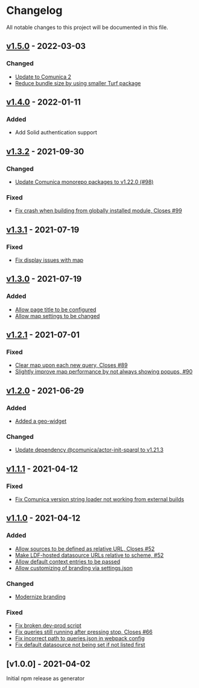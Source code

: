 # Changelog
All notable changes to this project will be documented in this file.

<a name="v1.5.0"></a>
## [v1.5.0](https://github.com/comunica/jQuery-Widget/compare/v1.4.0...v1.5.0) - 2022-03-03

### Changed
* [Update to Comunica 2](https://github.com/comunica/jQuery-Widget/commit/9e6df729e1788dd989af20843281c1bafaa44261)
* [Reduce bundle size by using smaller Turf package](https://github.com/comunica/jQuery-Widget/commit/b7be9a10face5d426fbc5abde207d2dab39e341f)

<a name="v1.4.0"></a>
## [v1.4.0](https://github.com/comunica/jQuery-Widget/compare/v1.3.2...v1.4.0) - 2022-01-11

### Added

* Add Solid authentication support

<a name="v1.3.2"></a>
## [v1.3.2](https://github.com/comunica/jQuery-Widget/compare/v1.3.1...v1.3.2) - 2021-09-30

### Changed
* [Update Comunica monorepo packages to v1.22.0 (#98)](https://github.com/comunica/jQuery-Widget/commit/cd1104c4fd7fea1615538e637dbf58d39f87c5a9)

### Fixed
* [Fix crash when building from globally installed module, Closes #99](https://github.com/comunica/jQuery-Widget/commit/37f573a6113d395806a0b80b1fa61acd98d094d6)

<a name="v1.3.1"></a>
## [v1.3.1](https://github.com/comunica/jQuery-Widget/compare/v1.3.0...v1.3.1) - 2021-07-19

### Fixed
* [Fix display issues with map](https://github.com/comunica/jQuery-Widget/commit/bd4dfbd16cb91228c0356ef3617324ba8f96bd04)

<a name="v1.3.0"></a>
## [v1.3.0](https://github.com/comunica/jQuery-Widget/compare/v1.2.1...v1.3.0) - 2021-07-19

### Added
* [Allow page title to be configured](https://github.com/comunica/jQuery-Widget/commit/802fe54540bd76daa965b9661afed04d7b730e7b)
* [Allow map settings to be changed](https://github.com/comunica/jQuery-Widget/commit/5fe3e94f38bca23533daaf0890ca91a19abb1f2d)

<a name="v1.2.1"></a>
## [v1.2.1](https://github.com/comunica/jQuery-Widget/compare/v1.2.0...v1.2.1) - 2021-07-01

### Fixed
* [Clear map upon each new query, Closes #89](https://github.com/comunica/jQuery-Widget/commit/6117380bd7cf47bfe764a8bac45b7dd1c77cd7ef)
* [Slightly improve map performance by not always showing popups, #90](https://github.com/comunica/jQuery-Widget/commit/6147d3a300f6eed54f7a9002a64e43a707a3ff85)

<a name="v1.2.0"></a>
## [v1.2.0](https://github.com/comunica/jQuery-Widget/compare/v1.1.1...v1.2.0) - 2021-06-29

### Added
* [Added a geo-widget](https://github.com/comunica/jQuery-Widget/commit/76898edbb3f8b97ae8f9e7b23c5ea9935bdd99db)

### Changed
* [Update dependency @comunica/actor-init-sparql to v1.21.3](https://github.com/comunica/jQuery-Widget/commit/a7377b678e40d8e87ef5df937a34b335adc0b208)

<a name="v1.1.1"></a>
## [v1.1.1](https://github.com/comunica/jQuery-Widget/compare/v1.1.0...v1.1.1) - 2021-04-12

### Fixed
* [Fix Comunica version string loader not working from external builds](https://github.com/comunica/jQuery-Widget/commit/4f1529103cbd6f8f2306b448f4583aabf4d2b1e9)

<a name="v1.1.0"></a>
## [v1.1.0](https://github.com/comunica/jQuery-Widget/compare/v1.0.0...v1.1.0) - 2021-04-12

### Added
* [Allow sources to be defined as relative URL, Closes #52](https://github.com/comunica/jQuery-Widget/commit/ee4eb64566ef05d525d57a2e9ec8a36645dd996c)
* [Make LDF-hosted datasource URLs relative to scheme, #52](https://github.com/comunica/jQuery-Widget/commit/825afb11918dd1dae9ba16cd21832013e1d7073e)
* [Allow default context entries to be passed](https://github.com/comunica/jQuery-Widget/commit/28a8505a49def05657fee222043fe598788292d2)
* [Allow customizing of branding via settings.json](https://github.com/comunica/jQuery-Widget/commit/8b7ef24249210c4aacd0e664c295a2502c3ae26a)

### Changed
* [Modernize branding](https://github.com/comunica/jQuery-Widget/commit/5428875be35c4cdc5387f9adcf8bf4b8514a9f10)

### Fixed
* [Fix broken dev-prod script](https://github.com/comunica/jQuery-Widget/commit/5cfc43c040a230f2d0e6ca4d08c026a30f610a42)
* [Fix queries still running after pressing stop, Closes #66](https://github.com/comunica/jQuery-Widget/commit/fe122f07d756ad7b0c6eb484c3fff3365a178972)
* [Fix incorrect path to queries.json in webpack config](https://github.com/comunica/jQuery-Widget/commit/f2aff8688c1a684537e9dcb97bd4ca5b382000bc)
* [Fix default datasource not being set if not listed first](https://github.com/comunica/jQuery-Widget/commit/f50574504eceb08218d676f54f96d944543f9794)

<a name="v1.0.0"></a>
## [v1.0.0] - 2021-04-02

Initial npm release as generator
